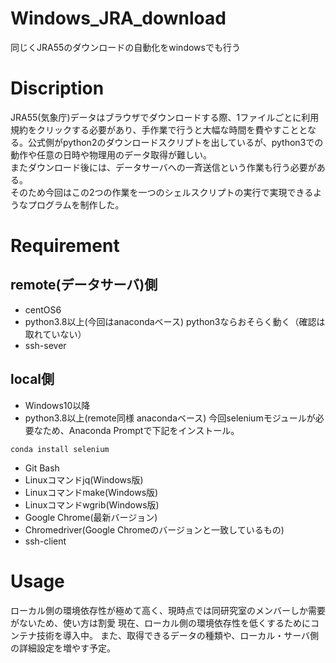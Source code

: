 # Windows_JRA_download
同じくJRA55のダウンロードの自動化をwindowsでも行う

# Discription
JRA55(気象庁)データはブラウザでダウンロードする際、1ファイルごとに利用規約をクリックする必要があり、手作業で行うと大幅な時間を費やすこととなる。公式側がpython2のダウンロードスクリプトを出しているが、python3での動作や任意の日時や物理用のデータ取得が難しい。  
またダウンロード後には、データサーバへの一斉送信という作業も行う必要がある。  
そのため今回はこの2つの作業を一つのシェルスクリプトの実行で実現できるようなプログラムを制作した。  

# Requirement
## remote(データサーバ)側
- centOS6
- python3.8以上(今回はanacondaベース)
python3ならおそらく動く（確認は取れていない）
- ssh-sever

## local側
- Windows10以降
- python3.8以上(remote同様 anacondaベース)
今回seleniumモジュールが必要なため、Anaconda Promptで下記をインストール。
```
conda install selenium
```
- Git Bash
- Linuxコマンドjq(Windows版)
- Linuxコマンドmake(Windows版)
- Linuxコマンドwgrib(Windows版)
- Google Chrome(最新バージョン)
- Chromedriver(Google Chromeのバージョンと一致しているもの)
- ssh-client

# Usage
ローカル側の環境依存性が極めて高く、現時点では同研究室のメンバーしか需要がないため、使い方は割愛
現在、ローカル側の環境依存性を低くするためにコンテナ技術を導入中。
また、取得できるデータの種類や、ローカル・サーバ側の詳細設定を増やす予定。
